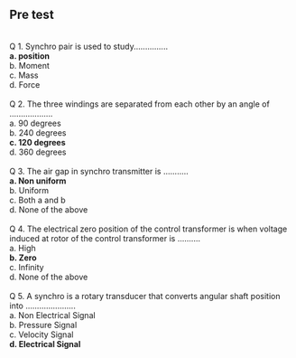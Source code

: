 ## Pre test
<br>
Q 1. Synchro pair is used to study...............<br>
<b>a. position <br></b>
b. Moment <br>
c. Mass <br>
d. Force<br>

<br>
Q 2. The three windings are separated from each other by an angle of ...................<br>
a. 90 degrees<br>
b. 240 degrees<br>
<b>c. 120 degrees<br></b>
d. 360 degrees <br>

<br>
Q 3. The air gap in synchro transmitter is ...........<br>
<b>a. Non uniform<br></b>
b. Uniform <br>
c. Both a and b <br>
d. None of the above <br>

<br>
Q 4. The electrical zero position of the control transformer is when voltage induced at rotor of the control transformer is .......... <br>
a. High<br>
<b>b. Zero <br></b>
c. Infinity <br>
d. None of the above <br>

<br>
Q 5.  A synchro is a rotary transducer that converts angular shaft position into ......................<br>
a. Non Electrical Signal<br>
b. Pressure Signal<br>
c. Velocity Signal<br>
<b>d. Electrical Signal<br></b>
